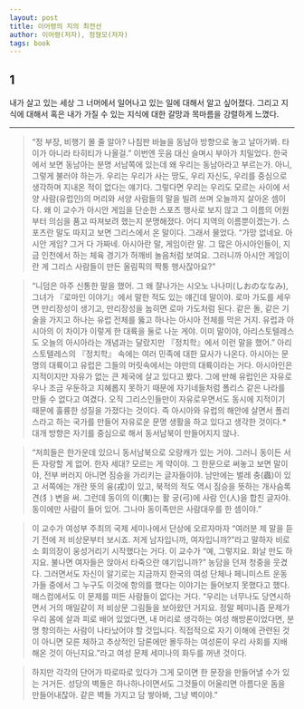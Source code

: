 ```yaml
---
layout: post
title: 이어령의 지의 최전선 
author: 이어령(저자), 정형모(저자)
tags: book
---
```


## 1

내가 살고 있는 세상 그 너머에서 일어나고 있는 일에 대해서 알고 싶어졌다. 그리고 지식에 대해서 혹은 내가 가질 수 있는 지식에 대한 갈망과 목마름을 강렬하게 느꼈다.

----

> “정 부장, 비행기 몰 줄 알아? 나침판 바늘을 동남아 방향으로 놓고 날아가봐. 타이가 아니라 타히티가 나올걸.” 이번엔 웃음 대신 슬며시 부아가 치밀었다. 한국에서 보면 동남아는 분명 서남쪽에 있는데 왜 우리는 동남아라고 부르는가. 아니, 그렇게 불러야 하는가. 우리는 우리가 사는 땅도, 우리 자신도, 우리를 중심으로 생각하며 지내온 적이 없다는 얘기다. 그렇다면 우리는 우리도 모르는 사이에 서양 사람(유럽인)의 머리와 서양 사람들의 말을 빌려 쓰며 오늘까지 살아온 셈이다. 왜 이 교수가 아시안 게임을 단순한 스포츠 행사로 보지 않고 그 이름의 어원부터 의심을 품고 따져보려 했는지 분명해졌다. 어디 지역의 이름뿐이겠는가. 스포츠란 말도 따지고 보면 그리스에서 온 말이다. 그래서 물었다. “가망 없네요. 아시안 게임? 그거 다 가짜네. 아시아란 말, 게임이란 말. 그 많은 아시아인들이, 지금 인천에서 하는 체육 경기가 허깨비 놀음처럼 보여요. 그러니까 아시안 게임이란 게 그리스 사람들이 만든 올림픽의 짝퉁 행사잖아요?” 

> “니덤은 아주 신통한 말을 했어. 그 왜 잘나가는 시오노 나나미(しおのななみ), 그녀가 『로마인 이야기』에서 말한 적도 있는 얘긴데 말이야. 로마 가도를 세우면 만리장성이 생기고, 만리장성을 눕히면 로마 가도처럼 된다. 같은 돌, 같은 기술을 가지고 하나는 유럽 전체를 뚫고 하나는 아시아 전체를 막은 거지. 유럽과 아시아의 이 차이가 이렇게 한 대륙을 둘로 나눈 게야. 이미 말이야, 아리스토텔레스도 오늘의 아시아라는 개념과는 달랐지만 『정치학』에서 이런 말을 했어.” 아리스토텔레스의 『정치학』 속에는 여러 민족에 대한 묘사가 나온다. 아시아는 문명의 대륙이고 유럽은 그들의 머릿속에서는 야만의 대륙이라는 거다. 아시아인은 지적이지만 자유가 없는 큰 제국에 살고 있다고 봤다. 그에 반해 유럽인은 자유로우나 조금 우둔하고 지혜롭지 못하기 때문에 자기네들처럼 폴리스 같은 나라를 만들 수 없다고 여겼다. 오직 그리스인들만이 자유로우면서도 동시에 지적이기 때문에 훌륭한 성질을 가졌다는 것이다. 즉 아시아와 유럽의 해안에 살면서 폴리스라고 하는 국가를 만들어 자유로운 문명 생활을 하고 있다고 생각한 것이다.* 대개 방향은 자기를 중심으로 해서 동서남북이 만들어지지 않나. 

> “저희들은 한가운데 있으니 동서남북으로 오랑캐가 있는 거야. 그러니 동이든 서든 자랑할 게 없어. 한자 세대? 모르는 게 약이야. 그 한문으로 써놓고 보면 말이야, 전부 버러지 아니면 짐승을 가리키는 글자들이야. 남만에는 벌레 충(蟲)이 있고 서쪽에는 개란 뜻의 융(戎)이 있고, 북적의 적도 역시 짐승을 뜻하는 개사슴록 견(犭) 변을 써. 그런데 동이의 이(夷)는 활 궁(弓)에 사람 인(人)을 합친 글자야. 동이에만 사람이 들어 있어. 그나마 동이족만은 사람대우를 한 셈이야.” 

> 이 교수가 여성부 주최의 국제 세미나에서 단상에 오르자마자 “여러분 제 말을 듣기 전에 저 비상문부터 보시죠. 저게 남자입니까, 여자입니까?”라고 말하자 비로소 회의장이 웅성거리기 시작했다는 거다. 이 교수가 “예, 그렇지요. 화날 만도 하지요. 불나면 여자들은 앉아서 타죽으란 얘기입니까?” 농담을 던져 청중을 웃겼다. 그러면서도 자신이 알기로는 지금까지 한국의 여성 단체나 페니미스트 운동가들 중에서 그 누구도 이것에 항의를 했다는 이야기는 들어보지 못했다고 했다. 매스컴에서도 이 문제를 떠든 사람들이 없다는 거다. “우리는 너무나도 당연시하면서 거의 매일같이 저 비상문 그림들을 보아왔던 거지요. 정말 페미니즘 문제가 우리 몸에 살과 피로 배어 있었다면, 내 머리로 생각하는 여성 해방론이었다면, 분명 항의하는 사람이 나타났어야 할 것입니다. 직접적으로 자기 이해에 관련된 것이 아니면 모른 체하고 추상적인 담론에만 몰두하는 여성론이 우리 사회를 지배해온 것이 아닌지요.”라고 여성 문제 세미나의 화두를 꺼낸 것이다.

> 하지만 각각의 단어가 따로따로 있다가 그게 모이면 한 문장을 만들어낼 수가 있는 거거든. 성당의 벽돌은 하나하나이면서도 그것들이 어울리면 아름다운 돔을 만들어내잖아. 같은 벽돌 가지고 담 쌓아봐, 그냥 벽이야.” 